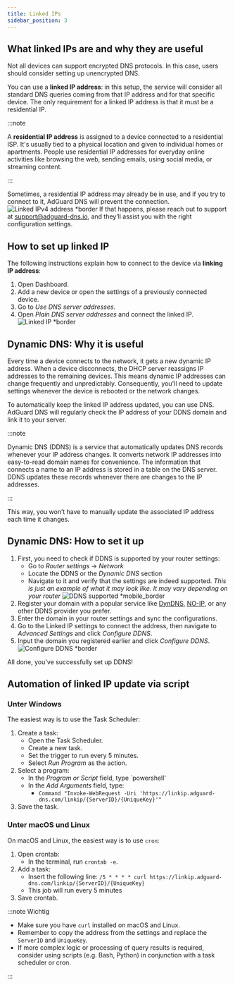 ```yaml
---
title: Linked IPs
sidebar_position: 3
---
```


## What linked IPs are and why they are useful

Not all devices can support encrypted DNS protocols. In this case, users should consider setting up unencrypted DNS.

You can use a **linked IP address**: in this setup, the service will consider all standard DNS queries coming from that IP address and for that specific device. The only requirement for a linked IP address is that it must be a residential IP.

:::note

A **residential IP address** is assigned to a device connected to a residential ISP. It's usually tied to a physical location and given to individual homes or apartments. People use residential IP addresses for everyday online activities like browsing the web, sending emails, using social media, or streaming content.

:::

Sometimes, a residential IP address may already be in use, and if you try to connect to it, AdGuard DNS will prevent the connection.
![Linked IPv4 address \*border](https://cdn.adtidy.org/content/kb/dns/private/new_dns/connect/linked.png)
If that happens, please reach out to support at [support@adguard-dns.io](mailto:support@adguard-dns.io), and they’ll assist you with the right configuration settings.

## How to set up linked IP

The following instructions explain how to connect to the device via **linking IP address**:

1. Open Dashboard.
2. Add a new device or open the settings of a previously connected device.
3. Go to _Use DNS server addresses_.
4. Open _Plain DNS server addresses_ and connect the linked IP.
   ![Linked IP \*border](https://cdn.adtidy.org/content/kb/dns/private/new_dns/connect/linked_step4.png)

## Dynamic DNS: Why it is useful

Every time a device connects to the network, it gets a new dynamic IP address. When a device disconnects, the DHCP server reassigns IP addresses to the remaining devices. This means dynamic IP addresses can change frequently and unpredictably. Consequently, you'll need to update settings whenever the device is rebooted or the network changes.

To automatically keep the linked IP address updated, you can use DNS. AdGuard DNS will regularly check the IP address of your DDNS domain and link it to your server.

:::note

Dynamic DNS (DDNS) is a service that automatically updates DNS records whenever your IP address changes. It converts network IP addresses into easy-to-read domain names for convenience. The information that connects a name to an IP address is stored in a table on the DNS server. DDNS updates these records whenever there are changes to the IP addresses.

:::

This way, you won’t have to manually update the associated IP address each time it changes.

## Dynamic DNS: How to set it up

1. First, you need to check if DDNS is supported by your router settings:
   - Go to _Router settings_ → _Network_
   - Locate the DDNS or the _Dynamic DNS_ section
   - Navigate to it and verify that the settings are indeed supported. _This is just an example of what it may look like. It may vary depending on your router_
     ![DDNS supported \*mobile\_border](https://cdn.adtidy.org/content/kb/dns/private/new_dns/connect/dynamic_dns.png)
2. Register your domain with a popular service like [DynDNS](https://dyn.com/remote-access/), [NO-IP](https://www.noip.com/), or any other DDNS provider you prefer.
3. Enter the domain in your router settings and sync the configurations.
4. Go to the Linked IP settings to connect the address, then navigate to _Advanced Settings_ and click _Configure DDNS_.
5. Input the domain you registered earlier and click _Configure DDNS_.
   ![Configure DDNS \*border](https://cdn.adtidy.org/content/kb/dns/private/new_dns/connect/dns_supported.png)

All done, you've successfully set up DDNS!

## Automation of linked IP update via script

### Unter Windows

The easiest way is to use the Task Scheduler:

1. Create a task:
   - Open the Task Scheduler.
   - Create a new task.
   - Set the trigger to run every 5 minutes.
   - Select _Run Program_ as the action.
2. Select a program:
   - In the _Program or Script_ field, type \`powershell'
   - In the _Add Arguments_ field, type:
     - `Command "Invoke-WebRequest -Uri 'https://linkip.adguard-dns.com/linkip/{ServerID}/{UniqueKey}'"`
3. Save the task.

### Unter macOS und Linux

On macOS and Linux, the easiest way is to use `cron`:

1. Open crontab:
   - In the terminal, run `crontab -e`.
2. Add a task:
   - Insert the following line:
     `/5 * * * * curl https://linkip.adguard-dns.com/linkip/{ServerID}/{UniqueKey}`
   - This job will run every 5 minutes
3. Save crontab.

:::note Wichtig

- Make sure you have `curl` installed on macOS and Linux.
- Remember to copy the address from the settings and replace the `ServerID` and `UniqueKey`.
- If more complex logic or processing of query results is required, consider using scripts (e.g. Bash, Python) in conjunction with a task scheduler or cron.

:::
